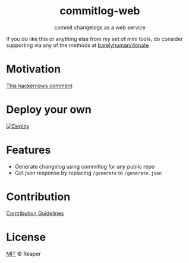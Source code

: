 <h1 align="center">commitlog-web</h1>
<p align="center">commit changelogs as a web service </p>

If you do like this or anything else from my set of mini tools, do consider supporting via any of the methods at [barelyhuman/donate](https://barelyhuman.dev/donate)

# Motivation 
[This hackernews comment](https://news.ycombinator.com/item?id=26165865)

# Deploy your own
[![Deploy](https://www.herokucdn.com/deploy/button.svg)](https://heroku.com/deploy)

# Features
- Generate changelog using commitlog for any public repo
- Get json response by replacing `/generate` to `/generate.json` 

# Contribution 
[Contribution Guidelines](CONTRIBUTING.md)

# License
[MIT](LICENSE) &copy; Reaper
